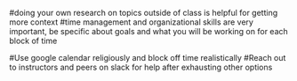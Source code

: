 
#doing your own research on topics outside of class is helpful for getting more context
#time management and organizational skills are very important, be specific about goals and what you will be working on for each block of time

#Use google calendar religiously and block off time realistically
#Reach out to instructors and peers on slack for help after exhausting other options
